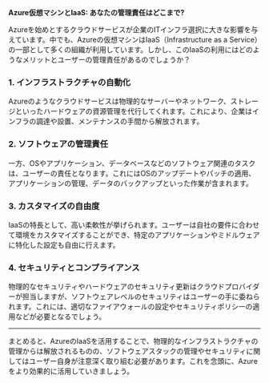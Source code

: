 **Azure仮想マシンとIaaS: あなたの管理責任はどこまで?**

Azureを始めとするクラウドサービスが企業のITインフラ選択に大きな影響を与えています。中でも、Azureの仮想マシンはIaaS（Infrastructure as a Service）の一部として多くの組織が利用しています。しかし、このIaaSの利用にはどのようなメリットとユーザーの管理責任があるのでしょうか？

### 1. インフラストラクチャの自動化

Azureのようなクラウドサービスは物理的なサーバーやネットワーク、ストレージといったハードウェアの資源管理を代行してくれます。これにより、企業はインフラの調達や設置、メンテナンスの手間から解放されます。

### 2. ソフトウェアの管理責任

一方、OSやアプリケーション、データベースなどのソフトウェア関連のタスクは、ユーザーの責任となります。これにはOSのアップデートやパッチの適用、アプリケーションの管理、データのバックアップといった作業が含まれます。

### 3. カスタマイズの自由度

IaaSの特長として、高い柔軟性が挙げられます。ユーザーは自社の要件に合わせて環境をカスタマイズすることができ、特定のアプリケーションやミドルウェアに特化した設定も自由に行えます。

### 4. セキュリティとコンプライアンス

物理的なセキュリティやハードウェアのセキュリティ更新はクラウドプロバイダーが担当しますが、ソフトウェアレベルのセキュリティはユーザーの手に委ねられます。これには、適切なファイアウォールの設定やセキュリティポリシーの適用などが必要となるでしょう。

---

まとめると、AzureのIaaSを活用することで、物理的なインフラストラクチャの管理からは解放されるものの、ソフトウェアスタックの管理やセキュリティに関してはユーザー自身が注意深く取り組む必要があります。これを念頭に、Azureをより効果的に活用していきましょう。